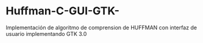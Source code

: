 # Huffman-C-GUI-GTK- 
Implementación de algoritmo de comprension de HUFFMAN con interfaz de usuario implementando GTK 3.0
